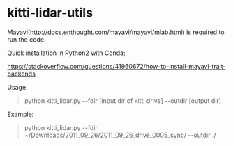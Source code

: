 # kitti-lidar-utils

Mayavi(http://docs.enthought.com/mayavi/mayavi/mlab.html) is required to run the code.

Quick installation in Python2 with Conda:

https://stackoverflow.com/questions/41960672/how-to-install-mayavi-trait-backends

Usage: 

> python kitti_lidar.py --fdir [input dir of kitti drive] --outdir [output dir]

Example: 

> python kitti_lidar.py --fdir ~/Downloads/2011_09_26/2011_09_26_drive_0005_sync/ --outdir ./
